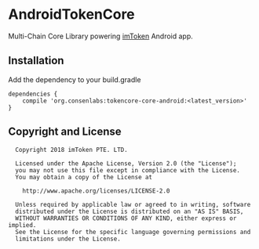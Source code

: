 # AndroidTokenCore

Multi-Chain Core Library powering [imToken](https://token.im) Android app.

## Installation

Add the dependency to your build.gradle

```
dependencies {
    compile 'org.consenlabs:tokencore-core-android:<latest_version>'
}
```


## Copyright and License

```
  Copyright 2018 imToken PTE. LTD.

  Licensed under the Apache License, Version 2.0 (the "License");
  you may not use this file except in compliance with the License.
  You may obtain a copy of the License at

    http://www.apache.org/licenses/LICENSE-2.0

  Unless required by applicable law or agreed to in writing, software
  distributed under the License is distributed on an "AS IS" BASIS,
  WITHOUT WARRANTIES OR CONDITIONS OF ANY KIND, either express or implied.
  See the License for the specific language governing permissions and
  limitations under the License.
```
